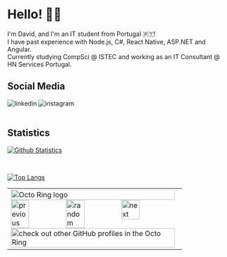 # Hello! 🙋‍♂️

I'm David, and I'm an IT student from Portugal 🇵🇹!<br>
I have past experience with Node.js, C#, React Native, ASP.NET and Angular.<br>
Currently studying CompSci @ ISTEC and working as an IT Consultant @ HN Services Portugal.</p>

## Social Media

[<img align="left" alt="linkedin" src="https://img.shields.io/badge/linkedin-%230077b5.svg?&style=for-the-badge&logo=linkedin&logoColor=white" />](https://www.linkedin.com/in/dpaiva0)

[<img align="left" alt="instagram" src="https://img.shields.io/badge/instagram-%235851db.svg?&style=for-the-badge&logo=instagram&logoColor=white" />](https://instagram.com/dsgpaiva)

<br>
<br>

## Statistics

[![Github Statistics](https://github-readme-stats.vercel.app/api?username=dsgpaiva&theme=tokyonight&show_icons=true&bg_color=2f3136&title_color=ffffff&text_color=b9bbbe)](https://github.com/anuraghazra/github-readme-stats)

<br>

[![Top Langs](https://github-readme-stats.vercel.app/api/top-langs/?username=dsgpaiva&layout=compact&theme=tokyonight&bg_color=2f3136&title_color=ffffff&text_color=b9bbbe)](https://github.com/anuraghazra/github-readme-stats)

<table><tbody><tr><td><a href="https://octo-ring.com/"><img src="https://octo-ring.com/static/img/widget/top.png" width="99%" alt="Octo Ring logo" align="top"></a><br><a href="https://octo-ring.com/p/dsgpaiva/prev"><img src="https://octo-ring.com/static/img/widget/prev.png" width="33%" alt="previous" align="top" title="previous profile"></a><a href="https://octo-ring.com/p/dsgpaiva/random"><img src="https://octo-ring.com/static/img/widget/random.png" width="33%" alt="random" align="top" title="random profile"></a><a href="https://octo-ring.com/p/dsgpaiva/next"><img src="https://octo-ring.com/static/img/widget/next.png" width="33%" alt="next" align="top" title="next profile"></a><br><a href="https://octo-ring.com/"><img src="https://octo-ring.com/static/img/widget/bottom.png" width="99%" alt="check out other GitHub profiles in the Octo Ring" align="top"></a></td></tr></tbody></table> 
